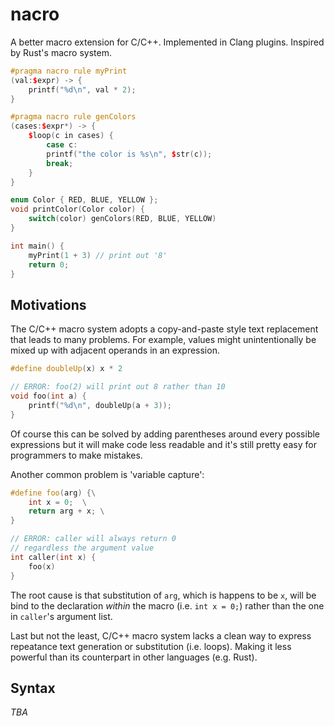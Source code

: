 # nacro
A better macro extension for C/C++. Implemented in Clang plugins. Inspired by Rust's macro system.
```cxx
#pragma nacro rule myPrint
(val:$expr) -> {
    printf("%d\n", val * 2);
}

#pragma nacro rule genColors
(cases:$expr*) -> {
    $loop(c in cases) {
        case c:
        printf("the color is %s\n", $str(c));
        break;
    }
}

enum Color { RED, BLUE, YELLOW };
void printColor(Color color) {
    switch(color) genColors(RED, BLUE, YELLOW)
}

int main() {
    myPrint(1 + 3) // print out '8'
    return 0;
}
```

## Motivations
The C/C++ macro system adopts a copy-and-paste style text replacement that leads to many problems. For example, values might unintentionally be mixed up with adjacent operands in an expression.
```cxx
#define doubleUp(x) x * 2

// ERROR: foo(2) will print out 8 rather than 10
void foo(int a) {
    printf("%d\n", doubleUp(a + 3));
}
```
Of course this can be solved by adding parentheses around every possible expressions but it will make code less readable and it's still pretty easy for programmers to make mistakes.

Another common problem is 'variable capture':
```cxx
#define foo(arg) {\
    int x = 0;  \
    return arg + x; \
}

// ERROR: caller will always return 0 
// regardless the argument value
int caller(int x) {
    foo(x)
}
```
The root cause is that substitution of `arg`, which is happens to be `x`, will be bind to the declaration _within_ the macro (i.e. `int x = 0;`) rather than the one in `caller`'s argument list.

Last but not the least, C/C++ macro system lacks a clean way to express repeatance text generation or substitution (i.e. loops). Making it less powerful than its counterpart in other languages (e.g. Rust).

## Syntax
_TBA_
